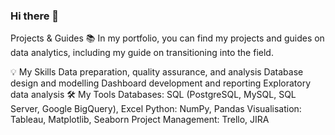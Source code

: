 ### Hi there 👋

 Projects & Guides 📚
In my portfolio, you can find my projects and guides on data analytics, including my guide on transitioning into the field.

💡 My Skills
Data preparation, quality assurance, and analysis
Database design and modelling
Dashboard development and reporting
Exploratory data analysis
🛠️ My Tools
Databases: SQL (PostgreSQL, MySQL, SQL Server, Google BigQuery), Excel
Python: NumPy, Pandas
Visualisation: Tableau, Matplotlib, Seaborn
Project Management: Trello, JIRA
